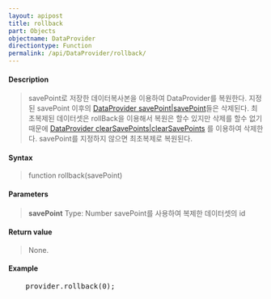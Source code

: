 ```yaml
---
layout: apipost
title: rollback
part: Objects
objectname: DataProvider
directiontype: Function
permalink: /api/DataProvider/rollback/
---
```



#### Description

> savePoint로 저장한 데이터복사본을 이용하여 DataProvider를 복원한다.
> 지정된 savePoint 이후의 [DataProvider savePoint\|savePoint](/api/DataProvider/)들은 삭제된다.
> 최초복제된 데이터셋은 rollBack을 이용해서 복원은 할수 있지만 삭제를 할수 없기 때문에 [DataProvider clearSavePoints\|clearSavePoints](/api/DataProvider/) 를 이용하여 삭제한다.
> savePoint를 지정하지 않으면 최초복제로 복원된다.

#### Syntax

> function rollback(savePoint)

#### Parameters

> **savePoint**
> Type: Number
> savePoint를 사용하여 복제한 데이터셋의 id


#### Return value

> None.

#### Example

<pre class="prettyprint">
    provider.rollback(0);
</pre>

